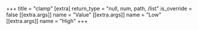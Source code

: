 +++
title = "clamp"
[extra]
return_type = "null, num, path, /list"
is_override = false
[[extra.args]]
name = "Value"
[[extra.args]]
name = "Low"
[[extra.args]]
name = "High"
+++